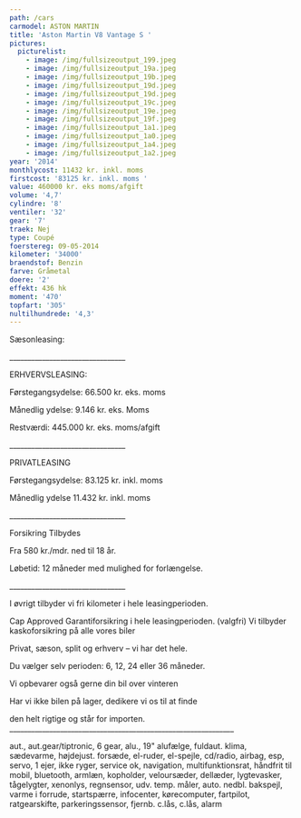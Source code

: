 ```yaml
---
path: /cars
carmodel: ASTON MARTIN
title: 'Aston Martin V8 Vantage S '
pictures:
  picturelist:
    - image: /img/fullsizeoutput_199.jpeg
    - image: /img/fullsizeoutput_19a.jpeg
    - image: /img/fullsizeoutput_19b.jpeg
    - image: /img/fullsizeoutput_19d.jpeg
    - image: /img/fullsizeoutput_19d.jpeg
    - image: /img/fullsizeoutput_19c.jpeg
    - image: /img/fullsizeoutput_19e.jpeg
    - image: /img/fullsizeoutput_19f.jpeg
    - image: /img/fullsizeoutput_1a1.jpeg
    - image: /img/fullsizeoutput_1a0.jpeg
    - image: /img/fullsizeoutput_1a4.jpeg
    - image: /img/fullsizeoutput_1a2.jpeg
year: '2014'
monthlycost: 11432 kr. inkl. moms
firstcost: '83125 kr. inkl. moms '
value: 460000 kr. eks moms/afgift
volume: '4,7'
cylindre: '8'
ventiler: '32'
gear: '7'
traek: Nej
type: Coupé
foerstereg: 09-05-2014
kilometer: '34000'
braendstof: Benzin
farve: Gråmetal
doere: '2'
effekt: 436 hk
moment: '470'
topfart: '305'
nultilhundrede: '4,3'
---
```

Sæsonleasing:

\_\_\_\_\_\_\_\_\_\_\_\_\_\_\_\_\_\_\_\_\_\_\_\_\_\_\_\_\_\_\_\_

ERHVERVSLEASING:

Førstegangsydelse: 66.500 kr. eks. moms

Månedlig ydelse: 9.146 kr. eks. Moms

Restværdi: 445.000 kr. eks. moms/afgift

\_\_\_\_\_\_\_\_\_\_\_\_\_\_\_\_\_\_\_\_\_\_\_\_\_\_\_\_\_\_\_\_

PRIVATLEASING

Førstegangsydelse: 83.125 kr.  inkl. moms

Månedlig ydelse 11.432 kr. inkl. moms

\_\_\_\_\_\_\_\_\_\_\_\_\_\_\_\_\_\_\_\_\_\_\_\_\_\_\_\_\_\_\_\_

Forsikring Tilbydes

Fra 580 kr./mdr. ned til 18 år.

Løbetid: 12 måneder med mulighed for forlængelse.

\_\_\_\_\_\_\_\_\_\_\_\_\_\_\_\_\_\_\_\_\_\_\_\_\_\_\_\_\_\_\_\_

I øvrigt tilbyder vi fri kilometer i hele leasingperioden.

Cap Approved Garantiforsikring i hele leasingperioden. (valgfri) Vi tilbyder kaskoforsikring på alle vores biler

Privat, sæson, split og erhverv – vi har det hele.

Du vælger selv perioden: 6, 12, 24 eller 36 måneder.

Vi opbevarer også gerne din bil over vinteren

Har vi ikke bilen på lager, dedikere vi os til at finde

den helt rigtige og står for importen. \
\_\_\_\_\_\_\_\_\_\_\_\_\_\_\_\_\_\_\_\_\_\_\_\_\_\_\_\_\_\_\_\_\_\_\_\_\_\_\_\_\_\_\_\_\_\_\_\_\_\_\_\_\_\_\_\_\_\_\_\_\_\_

aut., aut.gear/tiptronic, 6 gear, alu., 19" alufælge, fuldaut. klima, sædevarme, højdejust. forsæde, el-ruder, el-spejle, cd/radio, airbag, esp, servo, 1 ejer, ikke ryger, service ok, navigation, multifunktionsrat, håndfrit til mobil, bluetooth, armlæn, kopholder, veloursæder, dellæder, lygtevasker, tågelygter, xenonlys, regnsensor, udv. temp. måler, auto. nedbl. bakspejl, varme i forrude, startspærre, infocenter, kørecomputer, fartpilot, ratgearskifte, parkeringssensor, fjernb. c.lås, c.lås, alarm
